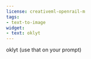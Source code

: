 ```yaml
---
license: creativeml-openrail-m
tags:
- text-to-image
widget:
- text: oklyt
---
```

  
  
oklyt (use that on your prompt) 

